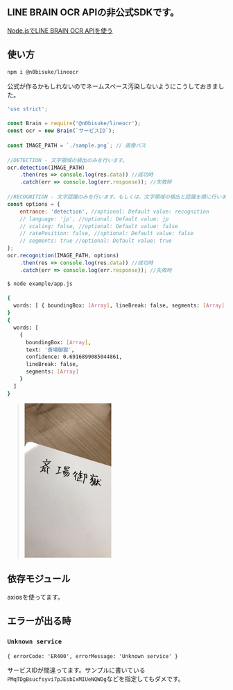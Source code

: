 
## LINE BRAIN OCR APIの非公式SDKです。

[Node.jsでLINE BRAIN OCR APIを使う](https://qiita.com/n0bisuke/items/00d646685b1cb468e26a)

## 使い方

```bash
npm i @n0bisuke/lineocr
```

公式が作るかもしれないのでネームスペース汚染しないようにこうしておきました。

```example/app.js
'use strict';

const Brain = require('@n0bisuke/lineocr');
const ocr = new Brain(`サービスID`); 

const IMAGE_PATH = `./sample.png`; // 画像パス

//DETECTION - 文字領域の検出のみを行います。
ocr.detection(IMAGE_PATH)
    .then(res => console.log(res.data)) //成功時
    .catch(err => console.log(err.response)); //失敗時

//RECOGNITION - 文字認識のみを行います。もしくは、文字領域の検出と認識を順に行います。
const options = {
    entrance: 'detection', //optional: Default value: recognition
    // language: 'jp', //optional: Default value: jp
    // scaling: false, //optional: Default value: false
    // ratePosition: false, //optional: Default value: false
    // segments: true //optional: Default value: true
};
ocr.recognition(IMAGE_PATH, options)
    .then(res => console.log(res.data)) //成功時
    .catch(err => console.log(err.response)); //失敗時
```

```bash
$ node example/app.js

{
  words: [ { boundingBox: [Array], lineBreak: false, segments: [Array] } ]
}
{
  words: [
    {
      boundingBox: [Array],
      text: '斎場御獄',
      confidence: 0.6916899085044861,
      lineBreak: false,
      segments: [Array]
    }
  ]
}
```

> <img src="https://github.com/n0bisuke/lineocr/blob/master/example/sample.png?raw=true" width="200px">

## 依存モジュール

axiosを使ってます。

## エラーが出る時

### `Unknown service`

```
{ errorCode: 'ER400', errorMessage: 'Unknown service' }
```

サービスIDが間違ってます。サンプルに書いている`PMqTDgBsucfsyvi7pJEsbIxMIUeNQWDg`などを指定してもダメです。